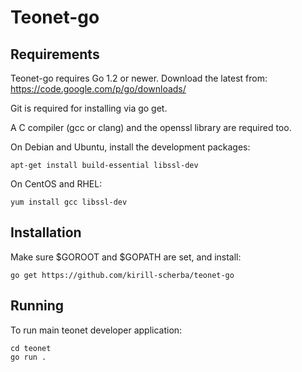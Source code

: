 # Teonet-go


## Requirements

Teonet-go requires Go 1.2 or newer. Download the latest from: https://code.google.com/p/go/downloads/

Git is required for installing via go get.

A C compiler (gcc or clang) and the openssl library are required too.

On Debian and Ubuntu, install the development packages:

    apt-get install build-essential libssl-dev

On CentOS and RHEL:

    yum install gcc libssl-dev


## Installation

Make sure $GOROOT and $GOPATH are set, and install:

    go get https://github.com/kirill-scherba/teonet-go


## Running

To run main teonet developer application:

    cd teonet
    go run .
